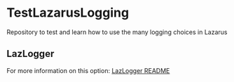 # TestLazarusLogging

Repository to test and learn how to use the many logging choices in Lazarus

## LazLogger

For more information on this option: [LazLogger README](LazLogger/README.md)

